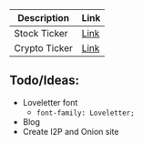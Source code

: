 | Description | Link |
|-------------|------|
| Stock Ticker | [Link](https://kovasmccann.github.io/stonks.html) |
| Crypto Ticker | [Link](https://kovasmccann.github.io/crypto.html) |

## Todo/Ideas:

 - Loveletter font
   - ``font-family: Loveletter;``
 - Blog
 - Create I2P and Onion site
